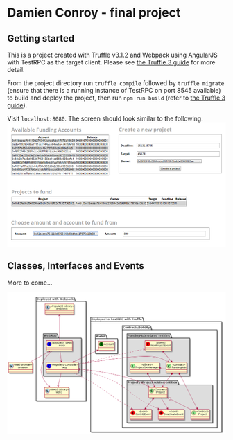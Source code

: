 # Damien Conroy - final project 

## Getting started
This is a project created with Truffle v3.1.2 and Webpack using AngularJS with TestRPC as the target client.
Please see [the Truffle 3 guide](http://truffleframework.com/tutorials/building-testing-frontend-app-truffle-3) for more detail.

From the project directory run `truffle compile` followed by `truffle migrate` (ensure that there is a running instance of TestRPC on port 8545 available) to build and deploy the project, then run 
`npm run build` (refer to [the Truffle 3 guide](http://truffleframework.com/tutorials/building-testing-frontend-app-truffle-3)).

Visit `localhost:8080`. The screen should look similar to the following:
![screenshot](docs/screenshot.png)

## Classes, Interfaces and Events
More to come...

![](docs/class.png)
